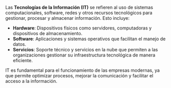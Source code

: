 Las **Tecnologías de la Información (IT)** se refieren al uso de sistemas computacionales, software, redes y otros recursos tecnológicos para gestionar, procesar y almacenar información. Esto incluye:

- **Hardware**: Dispositivos físicos como servidores, computadoras y dispositivos de almacenamiento.
- **Software**: Aplicaciones y sistemas operativos que facilitan el manejo de datos.
- **Servicios**: Soporte técnico y servicios en la nube que permiten a las organizaciones gestionar su infraestructura tecnológica de manera eficiente.

IT es fundamental para el funcionamiento de las empresas modernas, ya que permite optimizar procesos, mejorar la comunicación y facilitar el acceso a la información.
